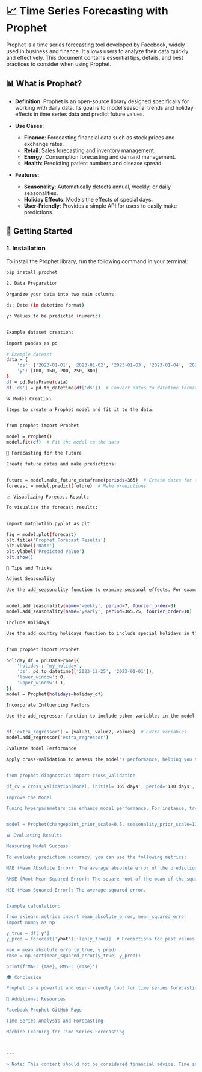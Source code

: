 # 📈 Time Series Forecasting with Prophet

Prophet is a time series forecasting tool developed by Facebook, widely used in business and finance. It allows users to analyze their data quickly and effectively. This document contains essential tips, details, and best practices to consider when using Prophet.

## 📊 What is Prophet?
- **Definition**: Prophet is an open-source library designed specifically for working with daily data. Its goal is to model seasonal trends and holiday effects in time series data and predict future values.

- **Use Cases**:
  - **Finance**: Forecasting financial data such as stock prices and exchange rates.
  - **Retail**: Sales forecasting and inventory management.
  - **Energy**: Consumption forecasting and demand management.
  - **Health**: Predicting patient numbers and disease spread.

- **Features**:
  - **Seasonality**: Automatically detects annual, weekly, or daily seasonalities.
  - **Holiday Effects**: Models the effects of special days.
  - **User-Friendly**: Provides a simple API for users to easily make predictions.

## 🚀 Getting Started
### 1. Installation
To install the Prophet library, run the following command in your terminal:
```bash
pip install prophet

2. Data Preparation

Organize your data into two main columns:

ds: Date (in datetime format)

y: Values to be predicted (numeric)


Example dataset creation:

import pandas as pd

# Example dataset
data = {
    'ds': ['2023-01-01', '2023-01-02', '2023-01-03', '2023-01-04', '2023-01-05'],
    'y': [100, 150, 200, 250, 300]
}
df = pd.DataFrame(data)
df['ds'] = pd.to_datetime(df['ds'])  # Convert dates to datetime format

🔍 Model Creation

Steps to create a Prophet model and fit it to the data:


from prophet import Prophet

model = Prophet()
model.fit(df)  # Fit the model to the data

📅 Forecasting for the Future

Create future dates and make predictions:


future = model.make_future_dataframe(periods=365)  # Create dates for the next 365 days
forecast = model.predict(future)  # Make predictions

📈 Visualizing Forecast Results

To visualize the forecast results:


import matplotlib.pyplot as plt

fig = model.plot(forecast)
plt.title('Prophet Forecast Results')
plt.xlabel('Date')
plt.ylabel('Predicted Value')
plt.show()

🌟 Tips and Tricks

Adjust Seasonality

Use the add_seasonality function to examine seasonal effects. For example, you can add annual and weekly seasonalities:


model.add_seasonality(name='weekly', period=7, fourier_order=3)
model.add_seasonality(name='yearly', period=365.25, fourier_order=10)

Include Holidays

Use the add_country_holidays function to include special holidays in the model. For example:


from prophet import Prophet

holiday_df = pd.DataFrame({
    'holiday': 'my_holiday',
    'ds': pd.to_datetime(['2023-12-25', '2023-01-01']),
    'lower_window': 0,
    'upper_window': 1,
})
model = Prophet(holidays=holiday_df)

Incorporate Influencing Factors

Use the add_regressor function to include other variables in the model. Example:


df['extra_regressor'] = [value1, value2, value3]  # Extra variables
model.add_regressor('extra_regressor')

Evaluate Model Performance

Apply cross-validation to assess the model's performance, helping you test its generalizability:


from prophet.diagnostics import cross_validation

df_cv = cross_validation(model, initial='365 days', period='180 days', horizon='30 days')

Improve the Model

Tuning hyperparameters can enhance model performance. For instance, try adjusting changepoint_prior_scale and seasonality_prior_scale:


model = Prophet(changepoint_prior_scale=0.5, seasonality_prior_scale=10)

📊 Evaluating Results

Measuring Model Success

To evaluate prediction accuracy, you can use the following metrics:

MAE (Mean Absolute Error): The average absolute error of the predictions.

RMSE (Root Mean Squared Error): The square root of the mean of the squared errors.

MSE (Mean Squared Error): The average squared error.


Example calculation:

from sklearn.metrics import mean_absolute_error, mean_squared_error
import numpy as np

y_true = df['y']
y_pred = forecast['yhat'][:len(y_true)]  # Predictions for past values

mae = mean_absolute_error(y_true, y_pred)
rmse = np.sqrt(mean_squared_error(y_true, y_pred))

print(f"MAE: {mae}, RMSE: {rmse}")

🎓 Conclusion

Prophet is a powerful and user-friendly tool for time series forecasting. With proper data preparation and model tuning, you can make highly accurate predictions and optimize your business processes. For more information about Prophet, visit the official documentation.

🔗 Additional Resources

Facebook Prophet GitHub Page

Time Series Analysis and Forecasting

Machine Learning for Time Series Forecasting



---

> Note: This content should not be considered financial advice. Time series forecasting is a complex process and requires careful analysis.




